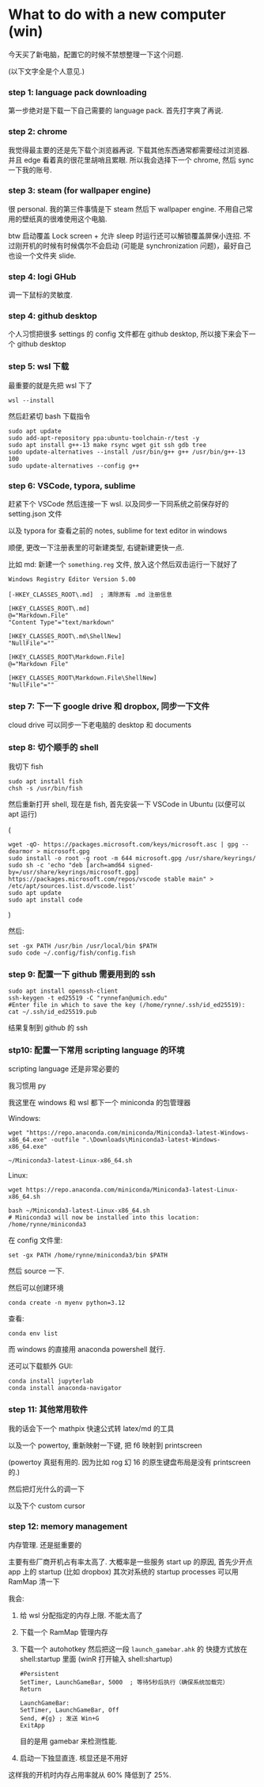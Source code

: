 # What to do with a new computer (win)

今天买了新电脑，配置它的时候不禁想整理一下这个问题. 

(以下文字全是个人意见.)



### step 1: language pack downloading

第一步绝对是下载一下自己需要的 language pack. 首先打字爽了再说.



### step 2: chrome

我觉得最主要的还是先下载个浏览器再说. 下载其他东西通常都需要经过浏览器. 并且 edge 看着真的很花里胡哨且累眼. 所以我会选择下一个 chrome, 然后 sync 一下我的账号.





### step 3: steam (for wallpaper engine)

很 personal. 我的第三件事情是下 steam 然后下 wallpaper engine. 不用自己常用的壁纸真的很难使用这个电脑.

btw 启动覆盖 Lock screen + 允许 sleep 时运行还可以解锁覆盖屏保小连招. 不过刚开机的时候有时候偶尔不会启动 (可能是 synchronization 问题)，最好自己也设一个文件夹 slide.

### step 4: logi GHub

调一下鼠标的灵敏度.



### step 4: github desktop

个人习惯把很多 settings 的 config 文件都在 github desktop, 所以接下来会下一个 github desktop



### step 5: wsl 下载

最重要的就是先把 wsl 下了

```shell
wsl --install
```

然后赶紧切 bash 下载指令

```shell
sudo apt update
sudo add-apt-repository ppa:ubuntu-toolchain-r/test -y
sudo apt install g++-13 make rsync wget git ssh gdb tree
sudo update-alternatives --install /usr/bin/g++ g++ /usr/bin/g++-13 100
sudo update-alternatives --config g++
```



### step 6: VSCode, typora, sublime

赶紧下个 VSCode 然后连接一下 wsl. 以及同步一下同系统之前保存好的 setting.json 文件

以及 typora for 查看之前的 notes, sublime for text editor in windows



顺便, 更改一下注册表里的可新建类型, 右键新建更快一点.

比如 md: 新建一个 `something.reg` 文件, 放入这个然后双击运行一下就好了

```reg
Windows Registry Editor Version 5.00

[-HKEY_CLASSES_ROOT\.md]  ; 清除原有 .md 注册信息

[HKEY_CLASSES_ROOT\.md]
@="Markdown.File"
"Content Type"="text/markdown"

[HKEY_CLASSES_ROOT\.md\ShellNew]
"NullFile"=""

[HKEY_CLASSES_ROOT\Markdown.File]
@="Markdown File"

[HKEY_CLASSES_ROOT\Markdown.File\ShellNew]
"NullFile"=""

```









### step 7: 下一下 google drive 和 dropbox, 同步一下文件

cloud drive 可以同步一下老电脑的 desktop 和 documents



### step 8: 切个顺手的 shell

我切下 fish

```shell
sudo apt install fish
chsh -s /usr/bin/fish
```

然后重新打开 shell, 现在是 fish, 首先安装一下 VSCode in Ubuntu (以便可以 apt 运行)

(

```shell
wget -qO- https://packages.microsoft.com/keys/microsoft.asc | gpg --dearmor > microsoft.gpg
sudo install -o root -g root -m 644 microsoft.gpg /usr/share/keyrings/
sudo sh -c 'echo "deb [arch=amd64 signed-by=/usr/share/keyrings/microsoft.gpg] https://packages.microsoft.com/repos/vscode stable main" > /etc/apt/sources.list.d/vscode.list'
sudo apt update
sudo apt install code
```

)

然后:

```shell
set -gx PATH /usr/bin /usr/local/bin $PATH
sudo code ~/.config/fish/config.fish
```





### step 9: 配置一下 github 需要用到的 ssh

```shell
sudo apt install openssh-client
ssh-keygen -t ed25519 -C "rynnefan@umich.edu"
#Enter file in which to save the key (/home/rynne/.ssh/id_ed25519):
cat ~/.ssh/id_ed25519.pub
```

结果复制到 github 的 ssh



### stp10: 配置一下常用 scripting language 的环境

scripting language 还是非常必要的

我习惯用 py

我这里在 windows 和 wsl 都下一个 miniconda 的包管理器

Windows:

```shell
wget "https://repo.anaconda.com/miniconda/Miniconda3-latest-Windows-x86_64.exe" -outfile ".\Downloads\Miniconda3-latest-Windows-x86_64.exe"
```

```shell
~/Miniconda3-latest-Linux-x86_64.sh
```



Linux:

```shell
wget https://repo.anaconda.com/miniconda/Miniconda3-latest-Linux-x86_64.sh
```

```shell
bash ~/Miniconda3-latest-Linux-x86_64.sh
# Miniconda3 will now be installed into this location: /home/rynne/miniconda3
```

在 config 文件里:

```shell
set -gx PATH /home/rynne/miniconda3/bin $PATH
```

然后 source 一下. 

然后可以创建环境

```shell
conda create -n myenv python=3.12
```

查看:

```shell
conda env list
```



而 windows 的直接用 anaconda powershell 就行.



还可以下载额外 GUI:

```shell
conda install jupyterlab
conda install anaconda-navigator
```



 

### step 11: 其他常用软件

我的话会下一个 mathpix 快速公式转 latex/md 的工具

以及一个 powertoy, 重新映射一下键, 把 f6 映射到 printscreen

(powertoy 真挺有用的. 因为比如 rog 幻 16 的原生键盘布局是没有 printscreen 的.)

然后把灯光什么的调一下

以及下个 custom cursor 




### step 12: memory management

内存管理. 还是挺重要的

主要有些厂商开机占有率太高了. 大概率是一些服务 start up 的原因, 首先少开点 app 上的 startup (比如 dropbox) 其次对系统的 startup processes 可以用 RamMap 清一下

我会:

1. 给 wsl 分配指定的内存上限. 不能太高了

2. 下载一个 RamMap 管理内存

3. 下载一个 autohotkey 然后把这一段 `launch_gamebar.ahk` 的 快捷方式放在 shell:startup 里面 (winR 打开输入 shell:shartup)

   ```ahk
   #Persistent
   SetTimer, LaunchGameBar, 5000  ; 等待5秒后执行（确保系统加载完）
   Return
   
   LaunchGameBar:
   SetTimer, LaunchGameBar, Off
   Send, #{g} ; 发送 Win+G
   ExitApp
   
   ```

   目的是用 gamebar 来检测性能.

4. 启动一下独显直连. 核显还是不用好

这样我的开机时内存占用率就从 60% 降低到了 25%. 

